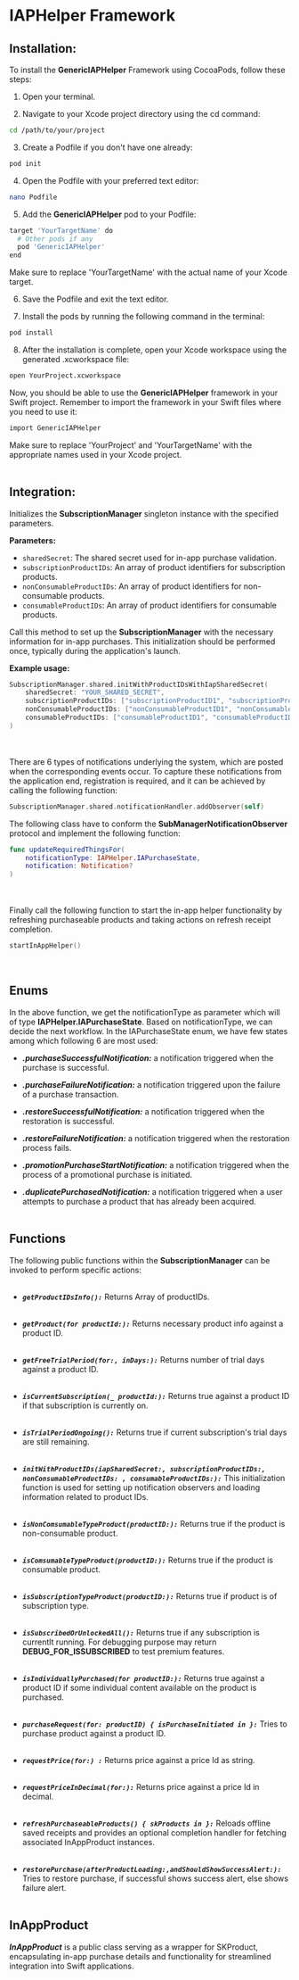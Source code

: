 # IAPHelper Framework

## Installation:

To install the **GenericIAPHelper** Framework using CocoaPods, follow these steps:

1. Open your terminal.

2. Navigate to your Xcode project directory using the cd command:
``` bash
cd /path/to/your/project
```
3. Create a Podfile if you don't have one already:
``` bash
pod init
```
4. Open the Podfile with your preferred text editor:
``` bash
nano Podfile
```
5. Add the **GenericIAPHelper** pod to your Podfile:
``` bash
target 'YourTargetName' do
  # Other pods if any
  pod 'GenericIAPHelper'
end
```
Make sure to replace 'YourTargetName' with the actual name of your Xcode target.

6. Save the Podfile and exit the text editor.

7. Install the pods by running the following command in the terminal:
``` bash
pod install
```
8. After the installation is complete, open your Xcode workspace using the generated .xcworkspace file:
``` bash
open YourProject.xcworkspace
```
Now, you should be able to use the **GenericIAPHelper** framework in your Swift project. Remember to import the framework in your Swift files where you need to use it:

``` bash
import GenericIAPHelper
```
Make sure to replace 'YourProject' and 'YourTargetName' with the appropriate names used in your Xcode project.
<br></br>

## Integration:


 Initializes the **SubscriptionManager** singleton instance with the specified parameters.

 **Parameters:**
 
  * `sharedSecret`: The shared secret used for in-app purchase validation.
  * `subscriptionProductIDs`: An array of product identifiers for subscription products.
  * `nonConsumableProductIDs`: An array of product identifiers for non-consumable products.
  * `consumableProductIDs`: An array of product identifiers for consumable products.

 Call this method to set up the **SubscriptionManager** with the necessary information for in-app purchases. This initialization should be performed once, typically during the application's launch.

 **Example usage:**
 ```swift
 SubscriptionManager.shared.initWithProductIDsWithIapSharedSecret(
     sharedSecret: "YOUR_SHARED_SECRET",
     subscriptionProductIDs: ["subscriptionProductID1", "subscriptionProductID2"],
     nonConsumableProductIDs: ["nonConsumableProductID1", "nonConsumableProductID2"],
     consumableProductIDs: ["consumableProductID1", "consumableProductID2"]
 )
```
<br></br>
There are 6 types of notifications underlying the system, which are posted when the corresponding events occur. To capture these notifications from the application end, registration is required, and it can be achieved by calling the following function:
``` swift
SubscriptionManager.shared.notificationHandler.addObserver(self)
```
The following class have to conform the **SubManagerNotificationObserver** protocol and implement the following function:
``` swift
func updateRequiredThingsFor(
    notificationType: IAPHelper.IAPurchaseState,
    notification: Notification?
)
```
<br></br>
Finally call the following function to start the in-app helper functionality by refreshing purchaseable products and taking actions on refresh receipt completion.

``` swift
startInAppHelper()
```

<br>

## Enums

In the above function, we get the notificationType as parameter which will of type **IAPHelper.IAPurchaseState**. Based on notificationType, we can decide the next workflow. In the IAPurchaseState enum, we have few states among which following 6 are most used:

* ***.purchaseSuccessfulNotification:*** a notification triggered when the purchase is successful.

* ***.purchaseFailureNotification:*** a notification triggered upon the failure of a purchase transaction.

* ***.restoreSuccessfulNotification:*** a notification triggered when the restoration is successful.

* ***.restoreFailureNotification:*** a notification triggered when the restoration process fails.

* ***.promotionPurchaseStartNotification:*** a notification triggered when the process of a promotional purchase is initiated.

* ***.duplicatePurchasedNotification:*** a notification triggered when a user attempts to purchase a product that has already been acquired.
<br></br>

## Functions

The following public functions within the **SubscriptionManager** can be invoked to perform specific actions:<br></br>

* ***`getProductIDsInfo():`*** 
Returns Array of productIDs.<br></br>

* ***`getProduct(for productId:):`*** 
Returns necessary product info against a product ID.<br></br>

* ***`getFreeTrialPeriod(for:, inDays:):`***
Returns number of trial days against a product ID.<br></br>

* ***`isCurrentSubscription(_ productId:):`*** 
Returns true against a product ID if that subscription is currently on.<br></br>

* ***`isTrialPeriodOngoing():`*** 
Returns true if current subscription's trial days are still remaining.<br></br>

* ***`initWithProductIDs(iapSharedSecret:, subscriptionProductIDs:, nonConsumableProductIDs: , consumableProductIDs:):`*** 
This initialization function is used for setting up notification observers and loading information related to product IDs.<br></br>

* ***`isNonComsumableTypeProduct(productID:):`***
Returns true if the product is non-consumable product.<br></br>

* ***`isComsumableTypeProduct(productID:):`***
Returns true if the product is consumable product.<br></br>

* ***`isSubscriptionTypeProduct(productID:):`***
Returns true if product is of subscription type.<br></br>

* ***`isSubscribedOrUnlockedAll():`*** 
Returns true if any subscription is currentlt running. For debugging purpose may return **DEBUG_FOR_ISSUBSCRIBED** to test premium features.<br></br>

* ***`isIndividuallyPurchased(for productID:):`*** 
Returns true against a product ID if some individual content available on the product is purchased.<br></br>

* ***`purchaseRequest(for: productID) { isPurchaseInitiated in }:`*** 
Tries to purchase product against a product ID.<br></br>

* ***`requestPrice(for:) :`*** 
Returns price against a price Id as string.<br></br>

* ***`requestPriceInDecimal(for:):`*** 
Returns price against a price Id in decimal.<br></br>

* ***`refreshPurchaseableProducts() { skProducts in }:`***
Reloads offline saved receipts and provides an optional completion handler for fetching associated InAppProduct instances.<br></br>

* ***`restorePurchase(afterProductLoading:,andShouldShowSuccessAlert:):`*** 
Tries to restore purchase, if successful shows success alert, else shows failure alert.
<br></br>
## InAppProduct

***InAppProduct*** is a public class serving as a wrapper for SKProduct, encapsulating in-app purchase details and functionality for streamlined integration into Swift applications.
